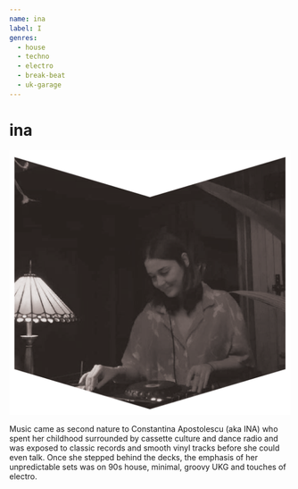 ```yaml
---
name: ina
label: I
genres:
  - house
  - techno
  - electro
  - break-beat
  - uk-garage
---
```


# ina

![](./assets/images/INA.png)

Music came as second nature to Constantina Apostolescu (aka INA) who spent her childhood surrounded by cassette culture and dance radio and was exposed to classic records and smooth vinyl tracks before she could even talk. Once she stepped behind the decks, the emphasis of her unpredictable sets was on 90s house, minimal, groovy UKG and touches of electro.
